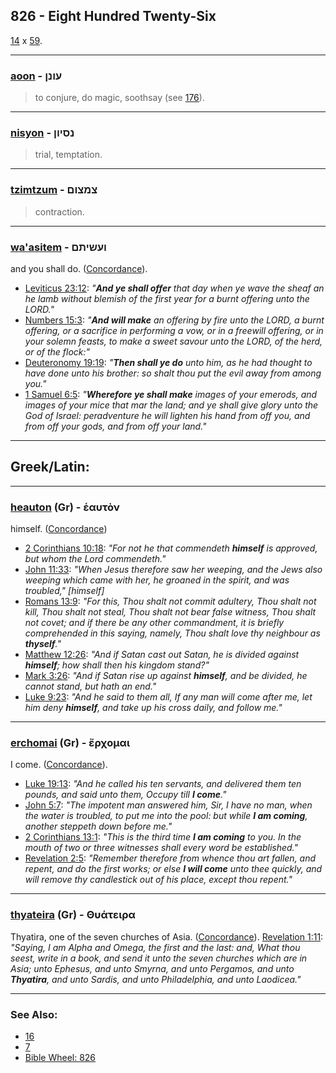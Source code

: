 ## 826 - Eight Hundred Twenty-Six
[14](14) x [59](59).

---

### [aoon](/keys/OVNNf) - עונן
> to conjure, do magic, soothsay (see [176](176)).

---

### [nisyon](/keys/NSIVNf) - נסיון
> trial, temptation.

---

### [tzimtzum](/keys/TzMTzVMf) - צמצום
> contraction.

---

### [wa'asitem](/keys/VOShIThMf) - ועשיתם
and you shall do. ([Concordance](https://biblehub.com/hebrew/vaasitem_6213.htm)).

- [Leviticus 23:12](https://biblehub.com/leviticus/23-12.htm): *"**And ye shall offer** that day when ye wave the sheaf an he lamb without blemish of the first year for a burnt offering unto the LORD."*
- [Numbers 15:3](https://biblehub.com/numbers/15-3.htm): *"**And will make** an offering by fire unto the LORD, a burnt offering, or a sacrifice in performing a vow, or in a freewill offering, or in your solemn feasts, to make a sweet savour unto the LORD, of the herd, or of the flock:"*
- [Deuteronomy 19:19](https://biblehub.com/deuteronomy/19-19.htm): *"**Then shall ye do** unto him, as he had thought to have done unto his brother: so shalt thou put the evil away from among you."*
- [1 Samuel 6:5](https://biblehub.com/1_samuel/6-5.htm): *"**Wherefore ye shall make** images of your emerods, and images of your mice that mar the land; and ye shall give glory unto the God of Israel: peradventure he will lighten his hand from off you, and from off your gods, and from off your land."*

---

## Greek/Latin:

---

### [heauton](/greek?word=eauton) (Gr) - ἑαυτὸν
himself. ([Concordance](https://biblehub.com/greek/heauton_1438.htm))

- [2 Corinthians 10:18](https://biblehub.com/2_corinthians/10-18.htm): *"For not he that commendeth **himself** is approved, but whom the Lord commendeth."*
- [John 11:33](https://biblehub.com/john/11-33.htm): *"When Jesus therefore saw her weeping, and the Jews also weeping which came with her, he groaned in the spirit, and was troubled," [himself]*
- [Romans 13:9](https://biblehub.com/romans/13-9.htm): *"For this, Thou shalt not commit adultery, Thou shalt not kill, Thou shalt not steal, Thou shalt not bear false witness, Thou shalt not covet; and if there be any other commandment, it is briefly comprehended in this saying, namely, Thou shalt love thy neighbour as **thyself**."*
- [Matthew 12:26](https://biblehub.com/matthew/12-26.htm): *"And if Satan cast out Satan, he is divided against **himself**; how shall then his kingdom stand?"*
- [Mark 3:26](https://biblehub.com/mark/3-26.htm): *"And if Satan rise up against **himself**, and be divided, he cannot stand, but hath an end."*
- [Luke 9:23](https://biblehub.com/luke/9-23.htm): *"And he said to them all, If any man will come after me, let him deny **himself**, and take up his cross daily, and follow me."*

---

### [erchomai](/greek?word=erchomai) (Gr) - ἔρχομαι
I come. ([Concordance](https://biblehub.com/greek/erchomai_2064.htm)).

- [Luke 19:13](https://biblehub.com/luke/19-13.htm): *"And he called his ten servants, and delivered them ten pounds, and said unto them, Occupy till **I come**."*
- [John 5:7](https://biblehub.com/john/5-7.htm): *"The impotent man answered him, Sir, I have no man, when the water is troubled, to put me into the pool: but while **I am coming**, another steppeth down before me."*
- [2 Corinthians 13:1](https://biblehub.com/2_corinthians/13-1.htm): *"This is the third time **I am coming** to you. In the mouth of two or three witnesses shall every word be established."*
- [Revelation 2:5](https://biblehub.com/revelation/2-5.htm): *"Remember therefore from whence thou art fallen, and repent, and do the first works; or else **I will come** unto thee quickly, and will remove thy candlestick out of his place, except thou repent."*

---

### [thyateira](/greek?word=thuateira) (Gr) - Θυάτειρα
Thyatira, one of the seven churches of Asia. ([Concordance](https://biblehub.com/greek/2363.htm)). [Revelation 1:11](https://biblehub.com/revelation/1-11.htm): *"Saying, I am Alpha and Omega, the first and the last: and, What thou seest, write in a book, and send it unto the seven churches which are in Asia; unto Ephesus, and unto Smyrna, and unto Pergamos, and unto **Thyatira**, and unto Sardis, and unto Philadelphia, and unto Laodicea."*

---

### See Also:

- [16](16)
- [7](7)
- [Bible Wheel: 826](https://www.biblewheel.com//GR/GR_Database.php?SearchBy_Gematria=826)
